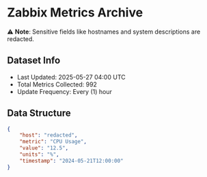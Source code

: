 # Zabbix Metrics Archive

⚠️ **Note**: Sensitive fields like hostnames and system descriptions are redacted.

## Dataset Info
- Last Updated: 2025-05-27 04:00 UTC
- Total Metrics Collected: 992
- Update Frequency: Every (1) hour

## Data Structure
```json
{
    "host": "redacted",
    "metric": "CPU Usage",
    "value": "12.5",
    "units": "%",
    "timestamp": "2024-05-21T12:00:00"
}
```
